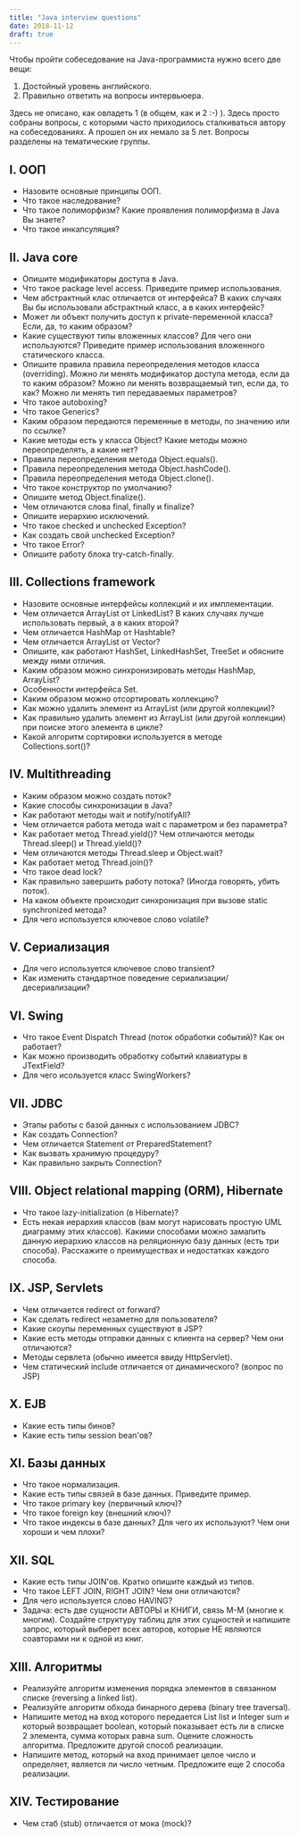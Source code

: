 ```yaml
---
title: "Java interview questions"
date: 2018-11-12
draft: true
---
```


Чтобы пройти собеседование на Java-программиста нужно всего две вещи:

1. Достойный уровень английского.
2. Правильно ответить на вопросы интервьюера.

Здесь не описано, как овладеть 1 (в общем, как и 2 :-) ). Здесь просто собраны вопросы, с которыми часто приходилось сталкиваться автору на собеседованиях. А прошел он их немало за 5 лет. Вопросы разделены на тематические группы.

## I. ООП

* Назовите основные принципы ООП.
* Что такое наследование?
* Что такое полиморфизм? Какие проявления полиморфизма в Java Вы знаете?
* Что такое инкапсуляция?

## II. Java core

* Опишите модификаторы доступа в Java.
* Что такое package level access. Приведите пример использования.
* Чем абстрактный клас отличается от интерфейса? В каких случаях Вы бы использовали абстрактный класс, а в каких интерфейс?
* Может ли объект получить доступ к private-переменной класса? Если, да, то каким образом?
* Какие существуют типы вложенных классов? Для чего они используются? Приведите пример использования вложенного статического класса.
* Опишите правила правила переопределения методов класса (overriding). Можно ли менять модификатор доступа метода, если да то каким образом? Можно ли менять возвращаемый тип, если да, то как? Можно ли менять тип передаваемых параметров?
* Что такое autoboxing?
* Что такое Generics?
* Каким образом передаются переменные в методы, по значению или по ссылке?
* Какие методы есть у класса Object? Какие методы можно переопределять, а какие нет?
* Правила переопределения метода Object.equals().
* Правила переопределения метода Object.hashCode().
* Правила переопределения метода Object.clone().
* Что такое конструктор по умолчанию?
* Опишите метод Object.finalize().
* Чем отличаются слова final, finally и finalize?
* Опишите иерархию исключений.
* Что такое checked и unchecked Exception?
* Как создать свой unchecked Exception?
* Что такое Error?
* Опишите работу блока try-catch-finally.

## III. Collections framework

* Назовите основные интерфейсы коллекций и их имплементации.
* Чем отличается ArrayList от LinkedList? В каких случаях лучше использовать первый, а в каких второй?
* Чем отличается HashMap от Hashtable?
* Чем отличается ArrayList от Vector?
* Опишите, как работают HashSet, LinkedHashSet, TreeSet и обясните между ними отличия.
* Каким образом можно синхронизировать методы HashMap, ArrayList?
* Особенности интерфейса Set.
* Каким образом можно отсортировать коллекцию?
* Как можно удалить элемент из ArrayList (или другой коллекции)?
* Как правильно удалить элемент из ArrayList (или другой коллекции) при поиске этого элемента в цикле?
* Какой алгоритм сортировки используется в методе Collections.sort()?

## IV. Multithreading

* Каким образом можно создать поток?
* Какие способы синхронизации в Java?
* Как работают методы wait и notify/notifyAll?
* Чем отличается работа метода wait с параметром и без параметра?
* Как работает метод Thread.yield()? Чем отличаются методы Thread.sleep() и Thread.yield()?
* Чем отличаются методы Thread.sleep и Object.wait?
* Как работает метод Thread.join()?
* Что такое dead lock?
* Как правильно завершить работу потока? (Иногда говорять, убить поток).
* На каком объекте происходит синхронизация при вызове static synchronized метода?
* Для чего используется ключевое слово volatile?

## V. Сериализация

* Для чего используется ключевое слово transient?
* Как изменить стандартное поведение сериализации/десериализации?

## VI. Swing

* Что такое Event Dispatch Thread (поток обработки событий)? Как он работает?
* Как можно производить обработку событий клавиатуры в JTextField?
* Для чего исользуется класс SwingWorkers?

## VII. JDBC

* Этапы работы с базой данных с использованием JDBC?
* Как создать Connection?
* Чем отличается Statement от PreparedStatement?
* Как вызвать хранимую процедуру?
* Как правильно закрыть Connection?

## VIII. Object relational mapping (ORM), Hibernate

* Что такое lazy-initialization (в Hibernate)?
* Есть некая иерархия классов (вам могут нарисовать простую UML диаграмму этих классов). Какими способами можно замапить данную иерархию классов на реляционную базу данных (есть три способа). Расскажите о преимуществах и недостатках каждого способа.

## IX. JSP, Servlets

* Чем отличается redirect от forward?
* Как сделать redirect незаметно для пользователя?
* Какие скоупы переменных существуют в JSP?
* Какие есть методы отправки данных с клиента на сервер? Чем они отличаются?
* Методы сервлета (обычно имеется ввиду HttpServlet).
* Чем статический include отличается от динамического? (вопрос по JSP)

## X. EJB

* Какие есть типы бинов?
* Какие есть типы session bean'ов?

## XI. Базы данных

* Что такое нормализация.
* Какие есть типы связей в базе данных. Приведите пример.
* Что такое primary key (первичный ключ)?
* Что такое foreign key (внешний ключ)?
* Что такое индексы в базе данных? Для чего их используют? Чем они хороши и чем плохи?

## XII. SQL

* Какие есть типы JOIN'ов. Кратко опишите каждый из типов.
* Что такое LEFT JOIN, RIGHT JOIN? Чем они отличаются?
* Для чего используется слово HAVING?
* Задача: есть две сущности АВТОРЫ и КНИГИ, связь М-М (многие к многим). Создайте структуру таблиц для этих сущностей и напишите запрос, который выберет всех авторов, которые НЕ являются соавторами ни к одной из книг.

## XIII. Алгоритмы

* Реализуйте алгоритм изменения порядка элементов в связанном списке (reversing a linked list).
* Реализуйте алгоритм обхода бинарного дерева (binary tree traversal).
* Напишите метод на вход которого передается List<Integer> list и Integer sum и который возвращает boolean, который показывает есть ли в списке 2  элемента, сумма которых равна sum. Оцените сложность алгоритма. Предложите другой способ реализации.
* Напишите метод, который на вход принимает целое число и определяет, является ли число четным. Предложите еще 2 способа реализации.

## XIV. Тестирование

* Чем стаб (stub) отличается от мока (mock)?
